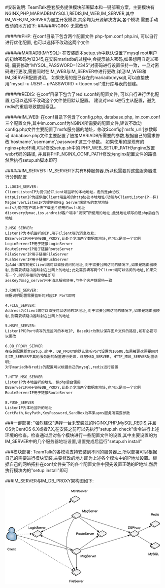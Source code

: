 #安装说明:
	TeamTalk整套服务提供模块部署脚本和一键部署方案，主要模块有NGINX,PHP,MARIADB(MYSQL),REDIS,IM_WEB,IM_SERVER,其中IM_WEB,IM_SERVER为自主开发模块,其余均为开源解决方案,各个模块	需要手动改动的地方如下:
######NGINX: 
	无需改动

######PHP: 
	在conf目录下包含两个配置文件 php-fpm.conf php.ini, 可以自行进行优化配置, 也可以选择不改动这两个文件

######MARIADB(MYSQL): 
	在安装脚本setup.sh中默认设置了mysql root用户的初始密码为12345,在安装mariadb的过程中,会提示输入密码,如果想用自定义密码, 需要修改“MYSQL_PASSWORD=12345”对密码进行设置保持一致，一旦对密码进行更改,需要同时在IM_WEB与IM_SERVER中进行更改,详见IM_WEB和IM_SERVER配置说明。
	如果使用的是已存在的mariadb(mysql),可以直接使用"mysql -u $USER -p$PASSWORD < ttopen.sql"进行库与表的创建。
	

######REDIS: 
	在conf目录下包含了redis.conf的配置文件, 可以自行进行优化配置,也可以选择不改动这个文件使用默认配置。
	建议对redis进行主从配置，避免redis的重启导致数据紊乱。
 
######IM_WEB: 
	在conf目录下包含了config.php, database.php, im.com.conf三个配置文件,其中im.com.conf为NGINX所需要的配置文件,建议不改动
	config.php文件主要配置了msfs服务器的地址，修改$config['msfs_url']参数即可
	dababase.php文件主要配置了链接MARIADB所需要的参数,根据自己的需求修改'hostname','username','password'这三个参数。
	如果使用的是现有的nginx+php环境,可以修改setup.sh中的 PHP_WEB_SETUP_PATH为nginx放置web代码的路径,
	并且将PHP_NGINX_CONF_PATH修改为nginx配置文件的路径然后执行setup.sh脚本即可

######IM_SERVER: 
	IM_SERVER下共有8种服务器,所以也需要对这些服务器进行分别配置

	1.LOGIN_SERVER: 
	ClientListenIP为提供给Client端监听的本地地址，走的是pb协议
	HttpListenIP为提供给Client端监听的http协议本地地址(功能与ClientListenIP一样)
	MsgServerListenIP为提供给Msg Server端监听的本地地址
	msfs为提供客户端上传下载图片使用的msfs地址
	discovery为mac,ios,android客户端中“发现”所使用的地址,此处地址填写的是php后台的地址
	
	2.MSG_SERVER: 
	ListenIP为本机监听的IP,用于Client端的消息收发; 
	DBServerIP用于链接DB_PROXY,此处至少填两个数据库地址,也可以是同一个实例
	LoginServerIP用于链接LoginServer
	RouteServerIP用于链接RouteServer
	FileServerIP用于链接FileServer
	PushServerIP用于链接PushServer
	IpAddr填写的是Client端可以直接访问的地址,对于需要公网访问的情况下,如果是路由器映射,则需要填路由器映射在公网上的地址;此处需要填写两个Client端可以访问的地址,如果只有一个,则填写相同的地址即可
	aesKey为msg_server用于消息解密使用,与各个客户端保持一致

	3.ROUTE_SERVER: 
	根据说明配置需要监听的对应IP Port即可

	4.FILE_SERVER: 
	Address为Client端可以直接可以访问的IP地址,对于需要公网访问的情况下,如果是路由器映射,则需要填路由器映射在公网上的地址

	5.MSFS_SERVER: 
	ListenIP和Port填写的是监听的本地IP, BaseDir为默认保存图片文件的路径,如有必要可以更改

	6.DB_PROXY_SERVER	
	在安装配置脚本setup.sh中, DB_PROXY的默认监听Port设置为10600,如果被更改需要同时对IM_SERVER中其他服务器的配置进行更改，详见MSG_SERVER, HTTP_MSG_SERVER配置说明;
	对于mariadb与redis的配置可以根据自己的mysql,redis进行设置

	7.HTTP_MSG_SERVER
	ListenIP为本地监听的地址，供php后台使用
	DBServerIP用于链接DB_PROXY,此处至少填两个数据库地址,也可以是同一个实例
	RouteServerIP用于链接RouteServer

	8.PUSH_SERVER
	ListenIP为本地监听的地址
	CertPath,KeyPath,KeyPassword,SandBox为苹果apns服务所需要参数	

###一键部署:
	"强烈建议"选择一台未安装过的NGINX,PHP,MySQL,REDIS,并且OS为CentOS 6.X或者7.X,在安装之前可以先执行"setup.sh check"命令进行上述环境的检查。检查通过后对各个模块进行一些配置文件的设置,其中主要设置的为IM_SERVER中的几个服务器地址设置,设置完成后运行"setup.sh install"

###模块部署:
	TeamTalk的各模块支持安装到不同的服务器上,所以部署可以根据自己的需要进行模块安装,主要修改的地方即为上述各个模块中的IP地址设置。根据自己的网络拓扑在conf文件夹下的各个配置文件中预先设置正确的IP地址,然后执行模块内的"setup install"即可


###IM_SERVER与IM_DB_PROXY架构图如下:

![](https://raw.githubusercontent.com/xuhuan/TeamTalk/master/doc/server.png)
